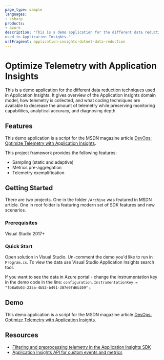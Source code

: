 ```yaml
---
page_type: sample
languages:
- csharp
products:
- azure
description: "This is a demo application for the different data reduction techniques
used in Application Insights."
urlFragment: application-insights-dotnet-data-reduction
---
```


# Optimize Telemetry with Application Insights

This is a demo application for the different data reduction techniques
used in Application Insights. It gives overview of the Application
Insights domain model, how telemetry is collected, and what coding
techniques are available to decrease the amount of telemetry while
preserving monitoring capabilities, analytical accuracy, and diagnosing
depth.

## Features

This demo application is a script for the MSDN magazine article [DevOps:
Optimize Telemetry with Application
Insights](https://msdn.microsoft.com/magazine/mt808502).

This project framework provides the following features:

- Sampling (static and adaptive)
- Metrics pre-aggregation
- Telemetry exemplification

## Getting Started

There are two projects. One in the folder `/Archive` was featured in
MSDN article. One in root folder is featuring modern set of SDK features
and new scenarios.

### Prerequisites

Visual Studio 2017+

### Quick Start

Open solution in Visual Studio. Un-comment the demo you'd like to run in
`Program.cs`. To view the data use Visual Studio Application Insights
search tool.

If you want to see the data in Azure portal - change the instrumentation
key in the demo code in the line: `configuration.InstrumentationKey =
"fb8a0b03-235a-4b52-b491-307e9fd6b209";`.

## Demo

This demo application is a script for the MSDN magazine article [DevOps:
Optimize Telemetry with Application
Insights](https://msdn.microsoft.com/magazine/mt808502).

## Resources

- [Filtering and preprocessing telemetry in the Application Insights SDK](https://docs.microsoft.com/azure/application-insights/app-insights-api-filtering-sampling)
- [Application Insights API for custom events and metrics](https://docs.microsoft.com/azure/application-insights/app-insights-api-custom-events-metrics)
